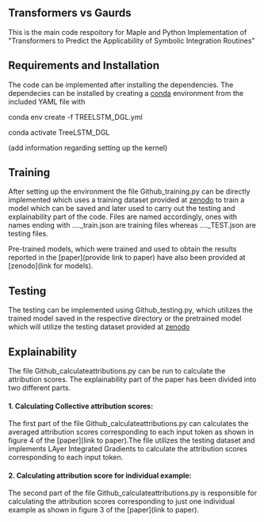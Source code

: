 ## Transformers vs Gaurds
This is the main code respoitory for Maple and Python Implementation of "Transformers to Predict the Applicability of Symbolic Integration Routines"
## Requirements and Installation
The code can be implemented after installing the dependencies. The dependecies can be installed by creating a [conda](https://www.anaconda.com/products/individual) environment from the included YAML file with

  conda env create -f TREELSTM_DGL.yml
  
  conda activate TreeLSTM_DGL

  (add information regarding setting up the kernel)
  
## Training
  After setting up the environment the file Github_training.py can be directly implemented which uses a training dataset provided at [zenodo](https://zenodo.org/records/13992762) to train a model which can be saved and later used to carry out the testing and explainability part of the code. Files are named accordingly, ones with names ending with ...._train.json are training files whereas ...._TEST.json are testing files.
  
  Pre-trained models, which were trained and used to obtain the results reported in the [paper](provide link to paper) have also been provided at [zenodo](link for models).

## Testing  
  The testing can be implemented using Github_testing.py, which utilizes the trained model saved in the respective directory or the pretrained model which will utilize the testing dataset provided at [zenodo](https://zenodo.org/records/13992762) 

## Explainability
  The file Github_calculateattributions.py can be run to calculate the attribution scores. The explainability part of the paper has been divided into two different parts. 

#### 1. Calculating Collective attribution scores:
  The first part of the file Github_calculateattributions.py can calculates the averaged attribution scores corresponding to each input token as shown in figure 4 of the [paper](link to paper).The file utilizes the testing dataset and implements LAyer Integrated Gradients to calculate the attribution scores corresponding to each input token. 

#### 2. Calculating attribution score for individual example:
  The second part of the file Github_calculateattributions.py is responsible for calculating the attribution scores corresponding to just one individual example as shown in figure 3 of the [paper](link to paper).
